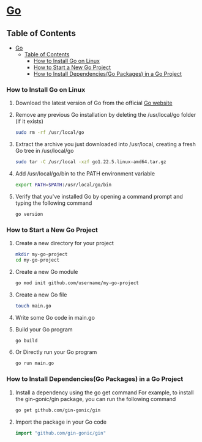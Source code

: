 # [Go](https://golang.org/)


## Table of Contents
- [Go](#go)
  - [Table of Contents](#table-of-contents)
    - [How to Install Go on Linux](#how-to-install-go-on-linux)
    - [How to Start a New Go Project](#how-to-start-a-new-go-project)
    - [How to Install Dependencies(Go Packages) in a Go Project](#how-to-install-dependenciesgo-packages-in-a-go-project)


### How to Install Go on Linux
1. Download the latest version of Go from the official [Go website](https://golang.org/dl/)

1. Remove any previous Go installation by deleting the /usr/local/go folder (if it exists)
    ```bash
    sudo rm -rf /usr/local/go
    ```

1. Extract the archive you just downloaded into /usr/local, creating a fresh Go tree in /usr/local/go
    ```bash
    sudo tar -C /usr/local -xzf go1.22.5.linux-amd64.tar.gz
    ```

1. Add /usr/local/go/bin to the PATH environment variable
    ```bash
    export PATH=$PATH:/usr/local/go/bin
    ```

1. Verify that you've installed Go by opening a command prompt and typing the following command
    ```bash
    go version
    ```


### How to Start a New Go Project
1. Create a new directory for your project
    ```bash
    mkdir my-go-project
    cd my-go-project
    ```

1. Create a new Go module
    ```bash
    go mod init github.com/username/my-go-project
    ```

1. Create a new Go file
    ```bash
    touch main.go
    ```

1. Write some Go code in main.go

1. Build your Go program
    ```bash
    go build
    ```

1. Or Directly run your Go program
    ```bash
    go run main.go
    ```


### How to Install Dependencies(Go Packages) in a Go Project
1. Install a dependency using the go get command
   For example, to install the gin-gonic/gin package, you can run the following command
    ```bash
    go get github.com/gin-gonic/gin
    ```

1. Import the package in your Go code
    ```go
    import "github.com/gin-gonic/gin"
    ```
